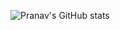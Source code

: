 ![Pranav's GitHub stats](https://github-readme-stats.vercel.app/api?username=anuraghazra&count_private=true)
